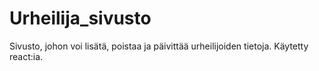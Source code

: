 # Urheilija_sivusto
Sivusto, johon voi lisätä, poistaa ja päivittää urheilijoiden tietoja.
Käytetty react:ia.
